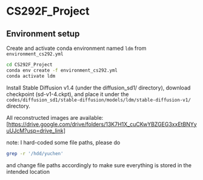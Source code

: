 # CS292F_Project

## Environment setup
Create and activate conda environment named ```ldm``` from ```environment_cs292.yml```
```sh
cd CS292F_Project
conda env create -f environment_cs292.yml
conda activate ldm
```

Install Stable Diffusion v1.4 (under the diffusion_sd1/ directory), download checkpoint (sd-v1-4.ckpt), and place it under the ```codes/diffusion_sd1/stable-diffusion/models/ldm/stable-diffusion-v1/``` directory.

All reconstructed images are available: [https://drive.google.com/drive/folders/13K7H1X_cuCKwYBZGEG3xxEtBNYyuUJcM?usp=drive_link]

note: I hard-coded some file paths, please do 
```sh
grep -r '/hdd/yuchen'
```
and change file paths accordingly to make sure everything is stored in the intended location



